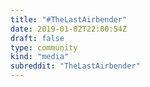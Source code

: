 ```yaml
---
title: "#TheLastAirbender"
date: 2019-01-02T22:00:54Z
draft: false
type: community
kind: "media"
subreddit: "TheLastAirbender"
---
```

